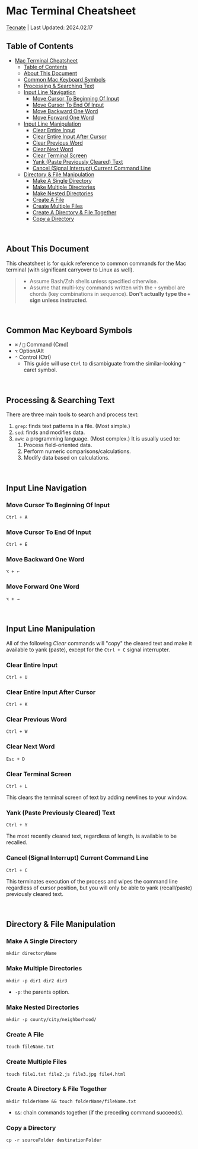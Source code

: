# Mac Terminal Cheatsheet

<a href="https://tecnate.dev" target="_blank" rel="author">Tecnate</a> | Last Updated: 2024.02.17

## Table of Contents

- [Mac Terminal Cheatsheet](#mac-terminal-cheatsheet)
  - [Table of Contents](#table-of-contents)
  - [About This Document](#about-this-document)
  - [Common Mac Keyboard Symbols](#common-mac-keyboard-symbols)
  - [Processing \& Searching Text](#processing--searching-text)
  - [Input Line Navigation](#input-line-navigation)
    - [Move Cursor To Beginning Of Input](#move-cursor-to-beginning-of-input)
    - [Move Cursor To End Of Input](#move-cursor-to-end-of-input)
    - [Move Backward One Word](#move-backward-one-word)
    - [Move Forward One Word](#move-forward-one-word)
  - [Input Line Manipulation](#input-line-manipulation)
    - [Clear Entire Input](#clear-entire-input)
    - [Clear Entire Input After Cursor](#clear-entire-input-after-cursor)
    - [Clear Previous Word](#clear-previous-word)
    - [Clear Next Word](#clear-next-word)
    - [Clear Terminal Screen](#clear-terminal-screen)
    - [Yank (Paste Previously Cleared) Text](#yank-paste-previously-cleared-text)
    - [Cancel (Signal Interrupt) Current Command Line](#cancel-signal-interrupt-current-command-line)
  - [Directory \& File Manipulation](#directory--file-manipulation)
    - [Make A Single Directory](#make-a-single-directory)
    - [Make Multiple Directories](#make-multiple-directories)
    - [Make Nested Directories](#make-nested-directories)
    - [Create A File](#create-a-file)
    - [Create Multiple Files](#create-multiple-files)
    - [Create A Directory \& File Together](#create-a-directory--file-together)
    - [Copy a Directory](#copy-a-directory)

<br>

## About This Document

This cheatsheet is for quick reference to common commands for the Mac terminal (with significant carryover to Linux as well).

> -   Assume Bash/Zsh shells unless specified otherwise.
> -   Assume that multi-key commands written with the `+` symbol are chords (key combinations in sequence). **Don't actually type the `+` sign unless instructed.**

<br>

## Common Mac Keyboard Symbols

-   `⌘` / `` Command (Cmd)
-   `⌥` Option/Alt
-   `⌃` Control (Ctrl)
    -   This guide will use `Ctrl` to disambiguate from the similar-looking `^` caret symbol.

<br>

## Processing & Searching Text

There are three main tools to search and process text:

1.  `grep`: finds text patterns in a file. (Most simple.)
2.  `sed`: finds and modifies data.
3.  `awk`: a programming language. (Most complex.) It is usually used to:
    1. Process field-oriented data.
    2. Perform numeric comparisons/calculations.
    3. Modify data based on calculations.

<br>

## Input Line Navigation

### Move Cursor To Beginning Of Input

`Ctrl + A`

### Move Cursor To End Of Input

`Ctrl + E`

### Move Backward One Word

`⌥ + ←`

### Move Forward One Word

`⌥ + →`

<br>

## Input Line Manipulation

All of the following _Clear_ commands will "copy" the cleared text and make it available to yank (paste), except for the `Ctrl + C` signal interrupter.

### Clear Entire Input

`Ctrl + U`

### Clear Entire Input After Cursor

`Ctrl + K`

### Clear Previous Word

`Ctrl + W`

### Clear Next Word

`Esc + D`

### Clear Terminal Screen

`Ctrl + L`

This clears the terminal screen of text by adding newlines to your window.

### Yank (Paste Previously Cleared) Text

`Ctrl + Y`

The most recently cleared text, regardless of length, is available to be recalled.

### Cancel (Signal Interrupt) Current Command Line

`Ctrl + C`

This terminates execution of the process and wipes the command line regardless of cursor position, but you will only be able to yank (recall/paste) previously cleared text.

<br>

## Directory & File Manipulation

### Make A Single Directory

`mkdir directoryName`

### Make Multiple Directories

`mkdir -p dir1 dir2 dir3`

-   `-p`: the parents option.

### Make Nested Directories

`mkdir -p county/city/neighborhood/`

### Create A File

`touch fileName.txt`

### Create Multiple Files

`touch file1.txt file2.js file3.jpg file4.html`

### Create A Directory & File Together

`mkdir folderName && touch folderName/fileName.txt`

-   `&&`: chain commands together (if the preceding command succeeds).

### Copy a Directory

`cp -r sourceFolder destinationFolder`
